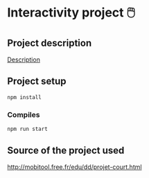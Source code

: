 # Interactivity project 🖱️

## Project description
[Description](https://github.com/badbois/climate_change/files/8750198/pdf_Interactivite.pdf)


## Project setup
```
npm install
```

### Compiles
```
npm run start
```

## Source of the project used
http://mobitool.free.fr/edu/dd/projet-court.html
